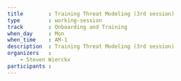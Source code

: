 ```yaml
---
title        : Training Threat Modeling (3rd session)
type         : working-session
track        : Onboarding and Training
when_day     : Mon
when_time    : AM-1
description  : Training Threat Modeling (3rd session)
organizers   :
    - Steven Wierckx
participants :
---
```




